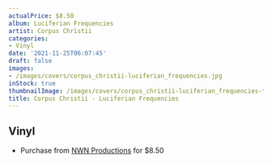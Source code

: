 ```yaml
---
actualPrice: $8.50
album: Luciferian Frequencies
artist: Corpus Christii
categories:
- Vinyl
date: '2021-11-25T06:07:45'
draft: false
images:
- /images/covers/corpus_christii-luciferian_frequencies.jpg
inStock: true
thumbnailImage: /images/covers/corpus_christii-luciferian_frequencies-thumb.jpg
title: Corpus Christii - Luciferian Frequencies
---
```


## Vinyl
* Purchase from [NWN Productions](http://shop.nwnprod.com/index.php?route=product/product&path=75&product_id=1023&sort=pd.name&order=ASC) for $8.50

